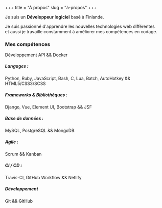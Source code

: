 +++
title = "À propos"
slug = "à-propos"
+++

Je suis un **Développeur logiciel** basé à Finlande.

Je suis passionné d'apprendre les nouvelles technologies web différentes et aussi je travaille constamment à améliorer mes compétences en codage.

### Mes compétences

Développement API && Docker

##### Langages :

Python, Ruby, JavaScript, Bash, C, Lua, Batch, AutoHotkey && HTML5/CSS3/SCSS

##### Frameworks & Bibliothèques :

Django, Vue, Element UI, Bootstrap && JSF

##### Base de données :

MySQL, PostgreSQL && MongoDB

##### Agile :

Scrum && Kanban

##### CI / CD :

Travis-CI, GitHub Workflow && Netlify

##### Développement

Git && GitHub
